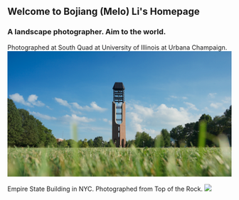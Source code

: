 ## Welcome to Bojiang (Melo) Li's Homepage

### A landscape photographer. Aim to the world.

Photographed at South Quad at University of Illinois at Urbana Champaign.
<img src=https://github.com/bojiang3/bojiang3/blob/main/UIUC%20South%20Quad.jpg>


Empire State Building in NYC. Photographed from Top of the Rock.
<img src=https://github.com/bojiang3/bojiang3.github.io/blob/main/IMG_6884.jpg>

